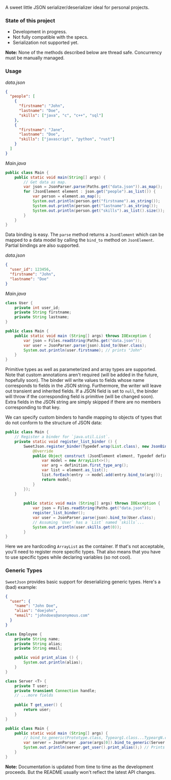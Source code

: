 A sweet little JSON serializer/deserializer ideal for personal projects.

### State of this project
- Development in progress.
- Not fully compatible with the specs.
- Serialization not supported yet.

**Note:** None of the methods described below are thread safe. Concurrency must be manually managed.

### Usage
_data.json_
```json
{
  "people": [
    {
      "firstname": "John",
      "lastname": "Doe",
      "skills": ["java", "c", "c++", "sql"]
    },
    {
      "firstname": "Jane",
      "lastname": "Doe",
      "skills": ["javascript", "python", "rust"]
    }
  ]
}
```

_Main.java_
```java
public class Main {
    public static void main(String[] args) {
        // Get data as map.
        var json = JsonParser.parse(Paths.get("data.json")).as_map();
        for (JsonElement element : json.get("people").as_list()) {
            var person = element.as_map();
            System.out.println(person.get("firstname").as_string());
            System.out.println(person.get("lastname").as_string());
            System.out.println(person.get("skills").as_list().size());
        }
    }
}
```

Data binding is easy. The `parse` method returns a `JsonElement` which can be mapped to a data model by calling
the `bind_to` method on `JsonElement`. Partial bindings are also supported.

_data.json_
```json
{
  "user_id": 123456,
  "firstname": "John",
  "lastname": "Doe"
}
```

_Main.java_
```java
class User {
    private int user_id;
    private String firstname;
    private String lastname;
}

public class Main {
    public static void main (String[] args) throws IOException {
        var json = Files.readString(Paths.get("data.json"));
        var user = JsonParser.parse(json).bind_to(User.class);
        System.out.println(user.firstname); // prints "John"
    }
}
```

Primitive types as well as parameterized and array types are supported. Note that custom annotations aren't
required (will be added in the future, hopefully soon). The binder will write values to fields whose name
corresponds to fields in the JSON string. Furthermore, the writer will leave out transient and inherited fields.
If a JSON field is set to `null`, the binder will throw if the corresponding field is primitive (will be changed
soon). Extra fields in the JSON string are simply skipped if there are no members corresponding to that key.

We can specify custom binders to handle mapping to objects of types that do not conform to the structure of JSON
data:

```java
public class Main {
    // Register a binder for `java.util.List`.
    private static void register_list_binder () {
        SweetJson.register_binder(Typedef.wrap(List.class), new JsonBinder() {
            @Override
            public Object construct (JsonElement element, Typedef definition, Bag bag) {
                var model = new ArrayList<>();
                var arg = definition.first_type_arg();
                var list = element.as_list();
                list.forEach(entry -> model.add(entry.bind_to(arg)));
                return model;
            }
        });
    }
    
        public static void main (String[] args) throws IOException {
            var json = Files.readString(Paths.get("data.json"));
            register_list_binder();
            var user = JsonParser.parse(json).bind_to(User.class);
            // Assuming `User` has a `List` named `skills`...
            System.out.println(user.skills.get(0));
        }
}
```
Here we are hardcoding `ArrayList` as the container. If that's not acceptable, you'll need to register more
specific types. That also means that you have to use specific types while declaring variables (so not cool).

### Generic Types

`SweetJson` provides basic support for deserializing generic types. Here's a (bad) example:

```json
{
  "user": {
    "name": "John Doe",
    "alias": "doejohn",
    "email": "johndoes@anonymous.com"
  }
}
```

```java
class Employee {
    private String name;
    private String alias;
    private String email;

    public void print_alias () {
        System.out.println(alias);
    }
}

class Server <T> {
    private T user;
    private transient Connection handle;
    // ...more fields
    
    public T get_user() {
        return user;
    }
}

public class Main {
    public static void main (String[] args) {
        // bind_to_generic(Prototype.class, Typearg1.class...TypeargN.class)
        var server = JsonParser .parse(args[0]).bind_to_generic(Server.class, Employee.class);
        System.out.println(server.get_user().print_alias();) // Prints "doejohn"
    }
}
```

**Note:** Documentation is updated from time to time as the development proceeds. But the README usually won't
reflect the latest API changes.